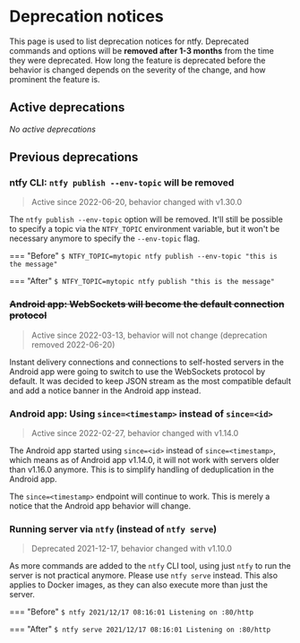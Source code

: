 # Deprecation notices
This page is used to list deprecation notices for ntfy. Deprecated commands and options will be 
**removed after 1-3 months** from the time they were deprecated. How long the feature is deprecated
before the behavior is changed depends on the severity of the change, and how prominent the feature is.

## Active deprecations
_No active deprecations_

## Previous deprecations

### ntfy CLI: `ntfy publish --env-topic` will be removed
> Active since 2022-06-20, behavior changed with v1.30.0

The `ntfy publish --env-topic` option will be removed. It'll still be possible to specify a topic via the
`NTFY_TOPIC` environment variable, but it won't be necessary anymore to specify the `--env-topic` flag.

=== "Before"
    ```
    $ NTFY_TOPIC=mytopic ntfy publish --env-topic "this is the message"
    ```

=== "After"
    ```
    $ NTFY_TOPIC=mytopic ntfy publish "this is the message"
    ```

### <del>Android app: WebSockets will become the default connection protocol</del>
> Active since 2022-03-13, behavior will not change (deprecation removed 2022-06-20)

Instant delivery connections and connections to self-hosted servers in the Android app were going to switch
to use the WebSockets protocol by default. It was decided to keep JSON stream as the most compatible default
and add a notice banner in the Android app instead.

### Android app: Using `since=<timestamp>` instead of `since=<id>`
> Active since 2022-02-27, behavior changed with v1.14.0

The Android app started using `since=<id>` instead of `since=<timestamp>`, which means as of Android app v1.14.0, 
it will not work with servers older than v1.16.0 anymore. This is to simplify handling of deduplication in the Android app.

The `since=<timestamp>` endpoint will continue to work. This is merely a notice that the Android app behavior will change.

### Running server via `ntfy` (instead of `ntfy serve`)
> Deprecated 2021-12-17, behavior changed with v1.10.0

As more commands are added to the `ntfy` CLI tool, using just `ntfy` to run the server is not practical
anymore. Please use `ntfy serve` instead. This also applies to Docker images, as they can also execute more than
just the server.

=== "Before"
    ```
    $ ntfy
    2021/12/17 08:16:01 Listening on :80/http
    ```

=== "After"
    ```
    $ ntfy serve
    2021/12/17 08:16:01 Listening on :80/http
    ```

